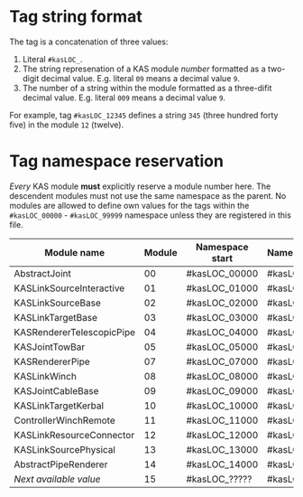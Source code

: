 # Tag string format

The tag is a concatenation of three values:
1. Literal `#kasLOC_`.
2. The string represenation of a KAS module _number_ formatted as a two-digit decimal value. E.g. literal
   `09` means a decimal value `9`.
3. The number of a string within the module formatted as a three-difit decimal value. E.g. literal `009`
   means a decimal value `9`.

For example, tag `#kasLOC_12345` defines a string `345` (three hundred forty five) in the module `12` (twelve).

# Tag namespace reservation

_Every_ KAS module **must** explicitly reserve a module number here. The descendent modules must
not use the same namespace as the parent. No modules are allowed to define own values for the tags within the
`#kasLOC_00000` - `#kasLOC_99999` namespace unless they are registered in this file.

| Module name                    | Module | Namespace start | Namespace end |
| ------------------------------ | ------ | --------------- | ------------- |
| AbstractJoint                  | 00     | #kasLOC_00000   | #kasLOC_00999 |
| KASLinkSourceInteractive       | 01     | #kasLOC_01000   | #kasLOC_01999 |
| KASLinkSourceBase              | 02     | #kasLOC_02000   | #kasLOC_02999 |
| KASLinkTargetBase              | 03     | #kasLOC_03000   | #kasLOC_03999 |
| KASRendererTelescopicPipe      | 04     | #kasLOC_04000   | #kasLOC_04999 |
| KASJointTowBar                 | 05     | #kasLOC_05000   | #kasLOC_05999 |
| KASRendererPipe                | 07     | #kasLOC_07000   | #kasLOC_07999 |
| KASLinkWinch                   | 08     | #kasLOC_08000   | #kasLOC_08999 |
| KASJointCableBase              | 09     | #kasLOC_09000   | #kasLOC_09999 |
| KASLinkTargetKerbal            | 10     | #kasLOC_10000   | #kasLOC_10999 |
| ControllerWinchRemote          | 11     | #kasLOC_11000   | #kasLOC_11999 |
| KASLinkResourceConnector       | 12     | #kasLOC_12000   | #kasLOC_12999 |
| KASLinkSourcePhysical          | 13     | #kasLOC_13000   | #kasLOC_13999 |
| AbstractPipeRenderer           | 14     | #kasLOC_14000   | #kasLOC_14999 |
| _Next available value_         | 15     | #kasLOC_?????   | #kasLOC_????? |
